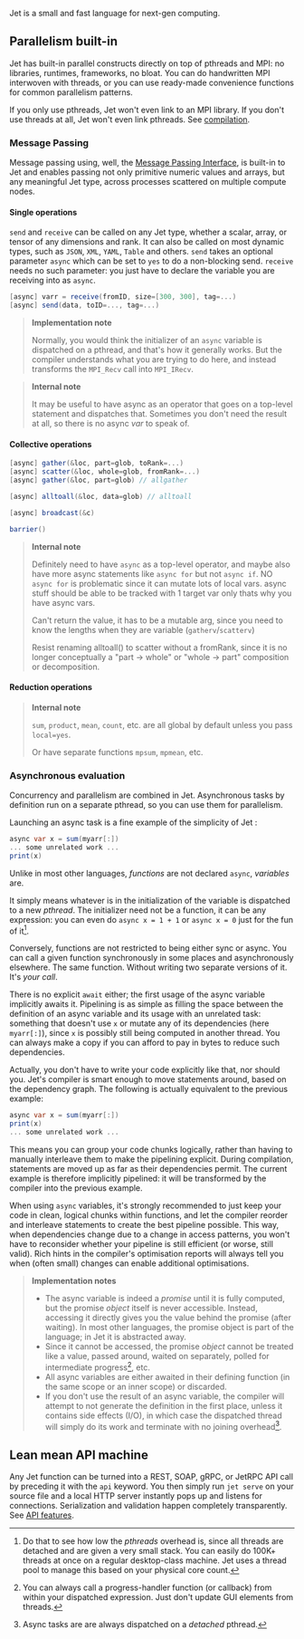 Jet is a small and fast language for next-gen computing.



## Parallelism built-in

Jet has built-in parallel constructs directly on top of pthreads and MPI: no libraries, runtimes, frameworks, no bloat. You can do handwritten MPI interwoven with threads, or you can use ready-made convenience functions for common parallelism patterns.

If you only use pthreads, Jet won't even link to an MPI library. If you don't use threads at all, Jet won't even link pthreads. See [compilation]().

### Message Passing

Message passing using, well, the [Message Passing Interface](), is built-in to Jet and enables passing not only primitive numeric values and arrays, but any meaningful Jet type, across processes scattered on multiple compute nodes.

#### Single operations

`send` and `receive` can be called on any Jet type, whether a scalar, array, or tensor of any dimensions and rank. It can also be called on most dynamic types, such as `JSON`, `XML`, `YAML`, `Table` and others. `send` takes an optional parameter `async` which can be set to `yes` to do a non-blocking send. `receive` needs no such parameter: you just have to declare the variable you are receiving into as `async`.

```csharp
[async] varr = receive(fromID, size=[300, 300], tag=...)
[async] send(data, toID=..., tag=...)
```

> **Implementation note**
>
> Normally, you would think the initializer of an `async` variable is dispatched on a pthread, and that's how it generally works. But the compiler understands what you are trying to do here, and instead transforms the `MPI_Recv` call into `MPI_IRecv`.



> **Internal note**
>
> It may be useful to have async as an operator that goes on a top-level statement and dispatches that. Sometimes you don't need the result at all, so there is no async *var* to speak of.



#### Collective operations

```csharp
[async] gather(&loc, part=glob, toRank=...)
[async] scatter(&loc, whole=glob, fromRank=...)
[async] gather(&loc, part=glob) // allgather

[async] alltoall(&loc, data=glob) // alltoall

[async] broadcast(&c)

barrier()

```



> **Internal note**
>
> Definitely need to have `async` as a top-level operator, and maybe also have more async statements like `async for` but not `async if`. NO `async for` is problematic since it can mutate lots of local vars. async stuff should be able to be tracked with 1 target var only thats why you have async vars.
>
> Can't return the value, it has to be a mutable arg, since you need to know the lengths when they are variable (`gatherv`/`scatterv`)
>
> Resist renaming alltoall() to scatter without a fromRank, since it is no longer conceptually a "part -> whole" or "whole -> part" composition or decomposition.



#### Reduction operations

> **Internal note**
>
> `sum`, `product`, `mean`, `count`, etc. are all global by default unless you pass `local=yes`.
>
> Or have separate functions `mpsum`, `mpmean`, etc.



### Asynchronous evaluation

Concurrency and parallelism are combined in Jet. Asynchronous tasks by definition run on a separate pthread, so you can use them for parallelism.

Launching an async task is a fine example of the simplicity of Jet :

```csharp
async var x = sum(myarr[:])
... some unrelated work ...
print(x)
```

Unlike in most other languages, *functions* are not declared `async`, *variables* are.

It simply means whatever is in the initialization of the variable is dispatched to a new *pthread*. The initializer need not be a function, it can be any expression: you can even do `async x = 1 + 1` or `async x = 0` just for the fun of it[^0].

Conversely, functions are not restricted to being either sync or async. You can call a given function synchronously in some places and asynchronously elsewhere. The same function. Without writing two separate versions of it. It's *your call*.

There is no explicit `await` either; the first usage of the async variable implicitly awaits it. Pipelining is as simple as filling the space between the definition of an async variable and its usage with an unrelated task: something that doesn't use `x` or mutate any of its dependencies (here `myarr[:]`), since `x` is possibly still being computed in another thread. You can always make a copy if you can afford to pay in bytes to reduce such dependencies.

Actually, you don't have to write your code explicitly like that, nor should you. Jet's compiler is smart enough to move statements around, based on the dependency graph. The following is actually equivalent to the previous example:

```csharp
async var x = sum(myarr[:])
print(x)
... some unrelated work ...
```

This means you can group your code chunks logically, rather than having to manually interleave them to make the pipelining explicit. During compilation, statements are moved up as far as their dependencies permit. The current example is therefore implicitly pipelined: it will be transformed by the compiler into the previous example.

When using `async` variables, it's strongly recommended to just keep your code in clean, logical chunks within functions, and let the compiler reorder and interleave statements to create the best pipeline possible. This way, when dependencies change due to a change in access patterns, you won't have to reconsider whether your pipeline is still efficient (or worse, still valid). Rich hints in the compiler's optimisation reports will always tell you when (often small) changes can enable additional optimisations.



> **Implementation notes**
>
> - The async variable is indeed a *promise* until it is fully computed, but the promise *object* itself is never accessible. Instead, accessing it directly gives you the value behind the promise (after waiting). In most other languages, the promise object is part of the language; in Jet it is abstracted away.
> - Since it cannot be accessed, the promise *object* cannot be treated like a value, passed around, waited on separately, polled for intermediate progress[^1], etc.
> - All async variables are either awaited in their defining function (in the same scope or an inner scope) or discarded.
> - If you don't use the result of an async variable, the compiler will attempt to not generate the definition in the first place, unless it contains side effects (I/O), in which case the dispatched thread will simply do its work and terminate with no joining overhead[^2].



[^0]:  Do that to see how low the *pthreads* overhead is, since all threads are detached and are given a very small stack. You can easily do 100K+ threads at once on a regular desktop-class machine. Jet uses a thread pool to manage this based on your physical core count.
[^1]: You can always call a progress-handler function (or callback) from within your dispatched expression. Just don't update GUI elements from threads.
[^2]: Async tasks are are always dispatched on a *detached*  pthread.



## Lean mean API machine

Any Jet function can be turned into a REST, SOAP, gRPC, or JetRPC API call by preceding it with the `api` keyword. You then simply run `jet serve` on your source file and a local HTTP server instantly pops up and listens for connections. Serialization and validation happen completely transparently. See [API features](api-features.md).